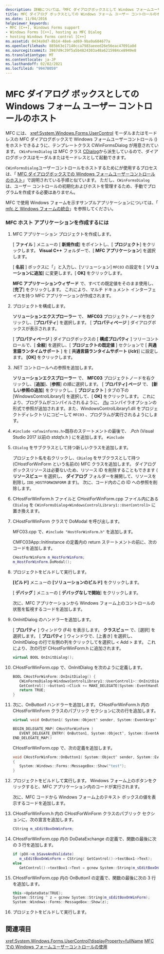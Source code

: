 ```yaml
---
description: 詳細については、「MFC ダイアログボックスとして Windows フォームユーザーコントロールをホストする」を参照してください。
title: MFC ダイアログ ボックスとしての Windows フォーム ユーザー コントロールのホスト
ms.date: 11/04/2016
helpviewer_keywords:
- MFC [C++], Windows Forms support
- Windows Forms [C++], hosting as MFC Dialog
- hosting Windows Forms control [C++]
ms.assetid: 0434a9d7-8b14-48e6-ad69-9ba9a684677a
ms.openlocfilehash: 885b63e17140cca7983aeeed26e56eac47091a0d
ms.sourcegitcommit: 3987d9c39f5a5b4824303a48a6215984ce8949e8
ms.translationtype: MT
ms.contentlocale: ja-JP
ms.lasthandoff: 02/02/2021
ms.locfileid: "99478059"
---
```

# <a name="hosting-a-windows-form-user-control-as-an-mfc-dialog-box"></a>MFC ダイアログ ボックスとしての Windows フォーム ユーザー コントロールのホスト

MFC には、 [](../mfc/reference/cwinformsdialog-class.md) <xref:System.Windows.Forms.UserControl> モーダルまたはモードレスの MFC ダイアログボックスで Windows フォームユーザーコントロール () をホストできるように、テンプレートクラス CWinFormsDialog が用意されています。 `CWinFormsDialog` は MFC クラス [CDialog](../mfc/reference/cdialog-class.md)から派生しているので、ダイアログボックスはモーダルまたはモードレスとして起動できます。

`CWinFormsDialog`ユーザーコントロールをホストするためにが使用するプロセスは、「 [MFC ダイアログボックスでの Windows フォームユーザーコントロールのホスト](../dotnet/hosting-a-windows-form-user-control-in-an-mfc-dialog-box.md)」で説明されている手順と似ています。 ただし、`CWinFormsDialog` は、ユーザー コントロールの初期化およびホストを管理するため、手動でプログラムを作成する必要はありません。

MFC で使用 Windows フォームを示すサンプルアプリケーションについては、「 [mfc と Windows フォームの統合](https://download.cnet.com/MFC-and-WinForms-Integration/3000-2383_4-75453644.html)」を参照してください。

### <a name="to-create-the-mfc-host-application"></a>MFC ホスト アプリケーションを作成するには

1. MFC アプリケーション プロジェクトを作成します。

   [ **ファイル** ] メニューの [ **新規作成**] をポイントし、[ **プロジェクト**] をクリックします。 **Visual C++** フォルダーで、[ **MFC アプリケーション**] を選択します。

   [ **名前** ] ボックスに「」と入力し、[ソリューション] `MFC03` の設定を [ **ソリューションに追加**] に変更します。[ **OK]** をクリックします。

   **MFC アプリケーションウィザード** で、すべての既定値をそのまま使用し、[**完了**] をクリックします。 これにより、マルチ ドキュメント インターフェイスを持つ MFC アプリケーションが作成されます。

1. プロジェクトを構成します。

   **ソリューションエクスプローラー** で、 **MFC03** プロジェクトノードを右クリックし、[**プロパティ**] を選択します。 [ **プロパティページ** ] ダイアログボックスが表示されます。

   [ **プロパティページ** ] ダイアログボックスの [ **構成プロパティ** ] ツリーコントロールで、[ **全般**] を選択し、[ **プロジェクトの既定値** ] セクションで [ **共通言語ランタイムサポート** ] を [ **共通言語ランタイムサポート (/clr)**] に設定します。 **[OK]** をクリックします。

1. .NET コントロールへの参照を追加します。

   **ソリューションエクスプローラー** で、 **MFC03** プロジェクトノードを右クリックし、[**追加**]、[**参照**] の順に選択します。 [ **プロパティ] ページ** で、 **[新しい参照の追加**] をクリックし、[ **プロジェクト** ] タブの下の [WindowsControlLibrary1] を選択して、[ **OK]** をクリックします。 これにより、プログラムがコンパイルされるように、 [/fu](../build/reference/fu-name-forced-hash-using-file.md) コンパイラオプションの形式で参照が追加されます。また、WindowsControlLibrary1.dll をプロジェクトディレクトリにコピーして `MFC03` 、プログラムが実行されるようにします。

1. `#include <afxwinforms.h>`既存のステートメントの最後で、 *.Pch* (Visual Studio 2017 以前の *stdafx.h* ) にを追加します。 `#include`

1. `CDialog` をサブクラスとして持つ新しいクラスを追加します。

   プロジェクト名を右クリックし、`CDialog` をサブクラスとして持つ (CHostForWinForm という名前の) MFC クラスを追加します。 ダイアログボックスリソースは必要ないため、リソース ID を削除することもできます ( **リソースビュー** を選択し、 **ダイアログ** フォルダーを展開して、リソースを削除し `IDD_HOSTFORWINFORM` ます)。  次に、コード内のこの ID への参照を削除します。

1. CHostForWinForm.h ファイルと CHostForWinForm.cpp ファイル内にある `CDialog` を `CWinFormsDialog<WindowsControlLibrary1::UserControl1>` に置き換えます。

1. CHostForWinForm クラスで DoModal を呼び出します。

   MFC03.cpp で、`#include "HostForWinForm.h"` を追加します。

   CMFC03App::InitInstance の定義内の return ステートメントの前に、次のコードを追加します。

    ```cpp
    CHostForWinForm m_HostForWinForm;
    m_HostForWinForm.DoModal();
    ```

1. プロジェクトをビルドして実行します。

   **[ビルド]** メニューの **[ソリューションのビルド]** をクリックします。

   [ **デバッグ** ] メニューの [ **デバッグなしで開始**] をクリックします。

   次に、MFC アプリケーションから Windows フォーム上のコントロールの状態を監視するコードを追加します。

1. OnInitDialog のハンドラーを追加します。

   [ **プロパティ** ] ウィンドウ (F4) を表示します。 **クラスビュー** で、[選択] を選択します。 [ **プロパティ** ] ウィンドウで、[上書き] を選択し、OnInitDialog の行で左側の列をクリックしてを選択し \< Add > ます。 これにより、次の行が CHostForWinForm.h に追加されます。

    ```cpp
    virtual BOOL OnInitDialog();
    ```

1. CHostForWinForm.cpp で、OnInitDialog を次のように定義します。

    ```cpp
    BOOL CHostForWinForm::OnInitDialog() {
       CWinFormsDialog<WindowsControlLibrary1::UserControl1>::OnInitDialog();
       GetControl()->button1->Click += MAKE_DELEGATE(System::EventHandler, OnButton1);
       return TRUE;
    }
    ```

1. 次に、OnButton1 ハンドラーを追加します。 CHostForWinForm.h 内の CHostForWinForm クラスのパブリック セクションに次の行を追加します。

    ```cpp
    virtual void OnButton1( System::Object^ sender, System::EventArgs^ e );

    BEGIN_DELEGATE_MAP( CHostForWinForm )
       EVENT_DELEGATE_ENTRY( OnButton1, System::Object^, System::EventArgs^ );
    END_DELEGATE_MAP()
    ```

   CHostForWinForm.cpp で、次の定義を追加します。

    ```cpp
    void CHostForWinForm::OnButton1( System::Object^ sender, System::EventArgs^ e )
    {
       System::Windows::Forms::MessageBox::Show("test");
    }
    ```

1. プロジェクトをビルドして実行します。 Windows フォーム上のボタンをクリックすると、MFC アプリケーション内のコードが実行されます。

    次に、MFC コードから Windows フォーム上のテキスト ボックスの値を表示するコードを追加します。

1. CHostForWinForm.h 内の CHostForWinForm クラスのパブリック セクションに、次の宣言を追加します。

    ```cpp
    CString m_sEditBoxOnWinForm;
    ```

1. CHostForWinForm.cpp 内の DoDataExchange の定義で、関数の最後に次の 3 行を追加します。

    ```cpp
    if (pDX->m_bSaveAndValidate)
       m_sEditBoxOnWinForm = CString( GetControl()->textBox1->Text);
    else
       GetControl()->textBox1->Text = gcnew System::String(m_sEditBoxOnWinForm);
    ```

1. CHostForWinForm.cpp 内の OnButton1 の定義で、関数の最後に次の 3 行を追加します。

    ```cpp
    this->UpdateData(TRUE);
    System::String ^ z = gcnew System::String(m_sEditBoxOnWinForm);
    System::Windows::Forms::MessageBox::Show(z);
    ```

1. プロジェクトをビルドして実行します。

## <a name="see-also"></a>関連項目

<xref:System.Windows.Forms.UserControl?displayProperty=fullName>
[MFC での Windows フォームユーザーコントロールの使用](../dotnet/using-a-windows-form-user-control-in-mfc.md)
